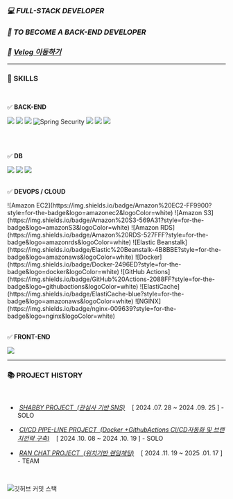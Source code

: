 ### *💻 FULL-STACK DEVELOPER* 



### ***🚀 TO BECOME A BACK-END DEVELOPER***

### ***🚀  <a href="https://velog.io/@agida0413/posts">Velog 이동하기 </a>***

---


### 🔧 SKILLS


<br>

   ✅ **BACK-END** 
    <div>
       <span><img src="https://img.shields.io/badge/java-007396?style=for-the-badge&logo=OpenJDK&logoColor=white"></span>
       <span><img src="https://img.shields.io/badge/Spring-6DB33F?style=for-the-badge&logo=Spring&logoColor=white"></span> 
       <span><img src="https://img.shields.io/badge/springboot-6DB33F?style=for-the-badge&logo=springboot&logoColor=white"></span> 
      ![Spring Security](https://img.shields.io/badge/Spring%20Security-6DB33F?style=for-the-badge&logo=Spring%20Security&logoColor=white)
       <span> <img src="https://img.shields.io/badge/MyBatis-DC382D?style=for-the-badge&logo=mybatis&logoColor=white"></span>
        <span><img src="https://img.shields.io/badge/JWT-black?style=for-the-badge&logo=JSON%20web%20tokens"></span> 
        <span><img src="https://img.shields.io/badge/WEBSOCKET-black?style=for-the-badge&logo=rocket&logoColor=#D33847"></span>
     </div>

<br>






 




<br>


   ✅ **DB**

   <div>  <span><img src="https://img.shields.io/badge/MySQL-4479A1?style=for-the-badge&logo=MySQL&logoColor=white"></span>
       <span>  <img src="https://img.shields.io/badge/oracle-F80000?style=for-the-badge&logo=oracle&logoColor=white"> </span> 
    <span>   <img src="https://img.shields.io/badge/Redis-DC382D?style=for-the-badge&logo=Redis&logoColor=white">  </span> 
  
   </div>



<br>

   
   ✅ **DEVOPS / CLOUD**

   <div>
   ![Amazon EC2](https://img.shields.io/badge/Amazon%20EC2-FF9900?style=for-the-badge&logo=amazonec2&logoColor=white)
   ![Amazon S3](https://img.shields.io/badge/Amazon%20S3-569A31?style=for-the-badge&logo=amazonS3&logoColor=white)
   ![Amazon RDS](https://img.shields.io/badge/Amazon%20RDS-527FFF?style=for-the-badge&logo=amazonrds&logoColor=white)
   ![Elastic Beanstalk](https://img.shields.io/badge/Elastic%20Beanstalk-4B8BBE?style=for-the-badge&logo=amazonaws&logoColor=white)
   ![Docker](https://img.shields.io/badge/Docker-2496ED?style=for-the-badge&logo=docker&logoColor=white)
   ![GitHub Actions](https://img.shields.io/badge/GitHub%20Actions-2088FF?style=for-the-badge&logo=githubactions&logoColor=white)
   ![ElastiCache](https://img.shields.io/badge/ElastiCache-blue?style=for-the-badge&logo=amazonaws&logoColor=white)
   ![NGINX](https://img.shields.io/badge/nginx-009639?style=for-the-badge&logo=nginx&logoColor=white)
   </div>




<br>

   ✅ **FRONT-END**

   <div>  <span><img src="https://img.shields.io/badge/vuejs-%2335495e.svg?style=for-the-badge&logo=vuedotjs&logoColor=%234FC08D"></span>  
 
 </div>   


   ---


   
### 📚 PROJECT HISTORY 



<br>


-  &nbsp;*<a href="https://github.com/agida0413/ShabbyProject">SHABBY PROJECT &nbsp;(관심사 기반 SNS)</a>*  &nbsp;&nbsp;  [ 2024 .07. 28 ~ 2024 .09. 25 ] - SOLO
  
-  &nbsp;*<a href="https://github.com/agida0413/CI-CD-Pipeline-Project">CI/CD PIPE-LINE PROJECT &nbsp;(Docker +GithubActions CI/CD자동화 및 브랜치전략 구축)</a>*  &nbsp;&nbsp;  [ 2024 .10. 08 ~ 2024 .10. 19 ] - SOLO

-  &nbsp;*<a href="https://github.com/agida0413/Rand_Chat_Project">RAN CHAT PROJECT &nbsp;(위치기반 랜덤채팅)</a>*  &nbsp;&nbsp;  [ 2024 .11. 19 ~ 2025 .01. 17 ] - TEAM






<br>







![깃허브 커밋 스택](https://streak-stats.demolab.com?user=agida0413&theme=transparent&locale=ko)
